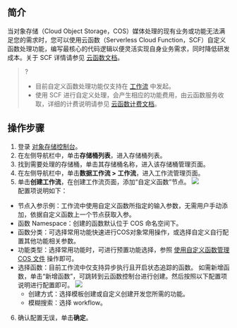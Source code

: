 ## 简介

当对象存储（Cloud Object Storage，COS）媒体处理的现有业务或功能无法满足您的需求时，您可以使用云函数（Serverless Cloud Function，SCF）自定义函数处理功能，编写最核心的代码逻辑以便灵活实现自身业务需求，同时降低研发成本。关于 SCF 详情请参见 [云函数文档](https://cloud.tencent.com/document/product/583/9199)。

>?
> - 目前自定义函数处理功能仅支持在 [工作流](https://cloud.tencent.com/document/product/436/53967) 中发起。
> - 使用 SCF 进行自定义处理，会产生相应的功能费用，由云函数服务收取，详细的计费说明请参见 [云函数计费文档](https://cloud.tencent.com/document/product/583/17299)。
> 

## 操作步骤

1. 登录 [对象存储控制台](https://console.cloud.tencent.com/cos5)。
2. 在左侧导航栏中，单击**存储桶列表**，进入存储桶列表。
3. 找到需要处理的存储桶，单击其存储桶名称，进入该存储桶管理页面。
4. 在左侧导航栏中，单击**数据工作流 > 工作流**，进入工作流管理页面。
5. 单击**创建工作流**，在创建工作流页面，添加“自定义函数”节点。
<img src="https://qcloudimg.tencent-cloud.cn/raw/4b341e1e9a494368ebacaf9e3387022e.png" /></br>
配置项说明如下：
 - 节点入参示例：工作流中使用自定义函数所指定的输入参数，无需用户手动添加，依据自定义函数上一个节点获取入参。
 - 函数 Namespace：创建的函数默认位于 COS 命名空间下。
 - 函数分类：可选择常用功能快速进行COS对象常用操作，或选择自定义自行配置其他功能相关参数。
 - 功能类型：选择常用功能时，可进行预置功能选择，参照 [使用自定义函数管理 COS 文件](https://cloud.tencent.com/document/product/436/71356) 操作即可。
 - 选择函数：目前工作流中仅支持异步执行且开启状态追踪的函数。
 如需新增函数，单击“新增函数”，可跳转到云函数控制台进行创建。然后按照以下配置项说明进行配置即可。
![](https://main.qcloudimg.com/raw/b2efcc0465bf89d02f0182619393fea7.png)
    - 创建方式：选择模板创建或自定义创建开发您所需的功能。
    - 模糊搜索：选择 workflow。
6. 确认配置无误，单击**确定**。



